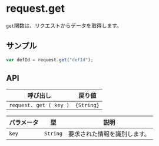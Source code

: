 # request.get

`get`関数は、リクエストからデータを取得します。

## サンプル

```javascript
var defId = request.get("defId");
```

## API

| 呼び出し | 戻り値 |
|---|---|
| `request. get ( key )` | `{String}` |

| パラメータ | 型 | 説明 |
|---|---|---|
| `key` | `String` | 要求された情報を識別します。 |
